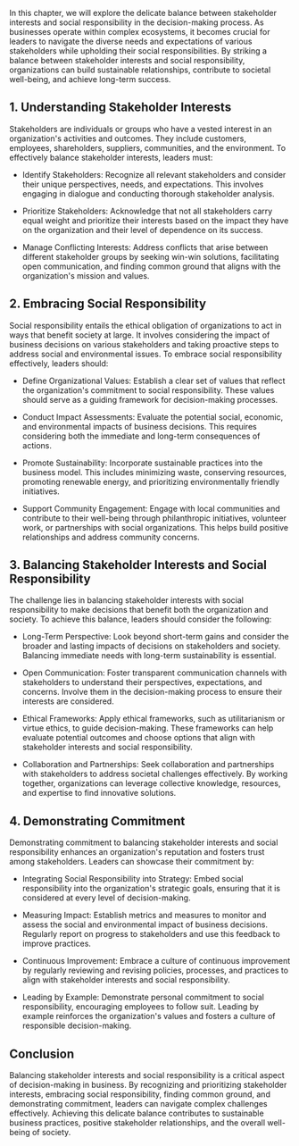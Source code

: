 
In this chapter, we will explore the delicate balance between stakeholder interests and social responsibility in the decision-making process. As businesses operate within complex ecosystems, it becomes crucial for leaders to navigate the diverse needs and expectations of various stakeholders while upholding their social responsibilities. By striking a balance between stakeholder interests and social responsibility, organizations can build sustainable relationships, contribute to societal well-being, and achieve long-term success.

## 1\. Understanding Stakeholder Interests

Stakeholders are individuals or groups who have a vested interest in an organization's activities and outcomes. They include customers, employees, shareholders, suppliers, communities, and the environment. To effectively balance stakeholder interests, leaders must:

- Identify Stakeholders: Recognize all relevant stakeholders and consider their unique perspectives, needs, and expectations. This involves engaging in dialogue and conducting thorough stakeholder analysis.
    
- Prioritize Stakeholders: Acknowledge that not all stakeholders carry equal weight and prioritize their interests based on the impact they have on the organization and their level of dependence on its success.
    
- Manage Conflicting Interests: Address conflicts that arise between different stakeholder groups by seeking win-win solutions, facilitating open communication, and finding common ground that aligns with the organization's mission and values.
    

## 2\. Embracing Social Responsibility

Social responsibility entails the ethical obligation of organizations to act in ways that benefit society at large. It involves considering the impact of business decisions on various stakeholders and taking proactive steps to address social and environmental issues. To embrace social responsibility effectively, leaders should:

- Define Organizational Values: Establish a clear set of values that reflect the organization's commitment to social responsibility. These values should serve as a guiding framework for decision-making processes.
    
- Conduct Impact Assessments: Evaluate the potential social, economic, and environmental impacts of business decisions. This requires considering both the immediate and long-term consequences of actions.
    
- Promote Sustainability: Incorporate sustainable practices into the business model. This includes minimizing waste, conserving resources, promoting renewable energy, and prioritizing environmentally friendly initiatives.
    
- Support Community Engagement: Engage with local communities and contribute to their well-being through philanthropic initiatives, volunteer work, or partnerships with social organizations. This helps build positive relationships and address community concerns.
    

## 3\. Balancing Stakeholder Interests and Social Responsibility

The challenge lies in balancing stakeholder interests with social responsibility to make decisions that benefit both the organization and society. To achieve this balance, leaders should consider the following:

- Long-Term Perspective: Look beyond short-term gains and consider the broader and lasting impacts of decisions on stakeholders and society. Balancing immediate needs with long-term sustainability is essential.
    
- Open Communication: Foster transparent communication channels with stakeholders to understand their perspectives, expectations, and concerns. Involve them in the decision-making process to ensure their interests are considered.
    
- Ethical Frameworks: Apply ethical frameworks, such as utilitarianism or virtue ethics, to guide decision-making. These frameworks can help evaluate potential outcomes and choose options that align with stakeholder interests and social responsibility.
    
- Collaboration and Partnerships: Seek collaboration and partnerships with stakeholders to address societal challenges effectively. By working together, organizations can leverage collective knowledge, resources, and expertise to find innovative solutions.
    

## 4\. Demonstrating Commitment

Demonstrating commitment to balancing stakeholder interests and social responsibility enhances an organization's reputation and fosters trust among stakeholders. Leaders can showcase their commitment by:

- Integrating Social Responsibility into Strategy: Embed social responsibility into the organization's strategic goals, ensuring that it is considered at every level of decision-making.
    
- Measuring Impact: Establish metrics and measures to monitor and assess the social and environmental impact of business decisions. Regularly report on progress to stakeholders and use this feedback to improve practices.
    
- Continuous Improvement: Embrace a culture of continuous improvement by regularly reviewing and revising policies, processes, and practices to align with stakeholder interests and social responsibility.
    
- Leading by Example: Demonstrate personal commitment to social responsibility, encouraging employees to follow suit. Leading by example reinforces the organization's values and fosters a culture of responsible decision-making.
    

## Conclusion

Balancing stakeholder interests and social responsibility is a critical aspect of decision-making in business. By recognizing and prioritizing stakeholder interests, embracing social responsibility, finding common ground, and demonstrating commitment, leaders can navigate complex challenges effectively. Achieving this delicate balance contributes to sustainable business practices, positive stakeholder relationships, and the overall well-being of society.

